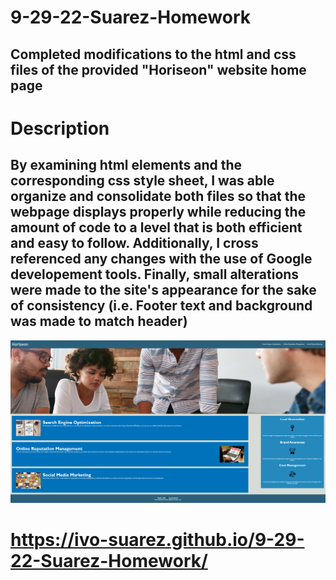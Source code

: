 # 9-29-22-Suarez-Homework

  ## Completed modifications to the html and css files of the provided "Horiseon" website home page
  
# Description

  ## By examining html elements and the corresponding css style sheet, I was able organize and consolidate both files so that the webpage displays properly while reducing the amount of code to a level that is both efficient and easy to follow. Additionally, I cross referenced any changes with the use of Google developement tools. Finally, small alterations were made to the site's appearance for the sake of consistency (i.e. Footer text and background was made to match header)
  
<img src="./assets/images/Horiseon-main-screenshot.png" />

# https://ivo-suarez.github.io/9-29-22-Suarez-Homework/
